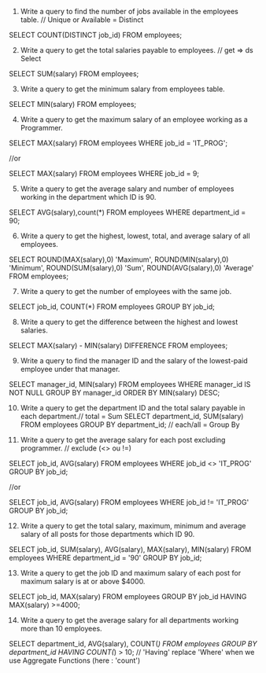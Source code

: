 1. Write a query to find the number of jobs available in the employees table. // Unique or Available = Distinct

SELECT COUNT(DISTINCT job_id) 
FROM employees;


2. Write a query to get the total salaries payable to employees. // get => ds Select

SELECT SUM(salary) 
FROM employees;


3. Write a query to get the minimum salary from employees table.

SELECT MIN(salary) 
FROM employees;


4. Write a query to get the maximum salary of an employee working as a Programmer.

SELECT MAX(salary) 
FROM employees 
WHERE job_id = 'IT_PROG';

//or

SELECT MAX(salary) 
FROM employees 
WHERE job_id = 9;


5. Write a query to get the average salary and number of employees working in the department which ID is 90.

SELECT AVG(salary),count(*) 
FROM employees 
WHERE department_id = 90;


6. Write a query to get the highest, lowest, total, and average salary of all employees.

SELECT ROUND(MAX(salary),0) 'Maximum',
ROUND(MIN(salary),0) 'Minimum',
ROUND(SUM(salary),0) 'Sum',
ROUND(AVG(salary),0) 'Average'
FROM employees;


7. Write a query to get the number of employees with the same job.

SELECT job_id, COUNT(*)
FROM employees
GROUP BY job_id;


8. Write a query to get the difference between the highest and lowest salaries.

SELECT MAX(salary) - MIN(salary) DIFFERENCE
FROM employees;

 
9. Write a query to find the manager ID and the salary of the lowest-paid employee under that manager.

SELECT manager_id, MIN(salary)
FROM employees
WHERE manager_id IS NOT NULL
GROUP BY manager_id
ORDER BY MIN(salary) DESC;


10. Write a query to get the department ID and the total salary payable in each department.// total = Sum 
SELECT department_id, SUM(salary)
FROM employees 
GROUP BY department_id; // each/all = Group By



11. Write a query to get the average salary for each post excluding programmer. // exclude (<> ou !=)

SELECT job_id, AVG(salary) 
FROM employees 
WHERE job_id <> 'IT_PROG' 
GROUP BY job_id;

//or

SELECT job_id, AVG(salary) 
FROM employees 
WHERE job_id != 'IT_PROG' 
GROUP BY job_id;


12. Write a query to get the total salary, maximum, minimum and average salary of all posts for those departments which ID 90.

SELECT job_id, SUM(salary), AVG(salary), MAX(salary), MIN(salary)
FROM employees 
WHERE department_id = '90' 
GROUP BY job_id;


13. Write a query to get the job ID and maximum salary of each post for maximum salary is at or above $4000.

SELECT job_id, MAX(salary) 
FROM employees 
GROUP BY job_id 
HAVING MAX(salary) >=4000;


14. Write a query to get the average salary for all departments working more than 10 employees.

SELECT department_id, AVG(salary), COUNT(*) 
FROM employees 
GROUP BY department_id
HAVING COUNT(*) > 10; // 'Having' replace 'Where' when we use Aggregate Functions (here : 'count')
